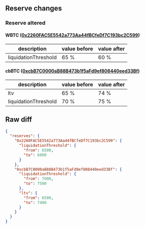 ## Reserve changes

### Reserve altered

#### WBTC ([0x2260FAC5E5542a773Aa44fBCfeDf7C193bc2C599](https://etherscan.io/address/0x2260FAC5E5542a773Aa44fBCfeDf7C193bc2C599))

| description | value before | value after |
| --- | --- | --- |
| liquidationThreshold | 65 % | 60 % |


#### cbBTC ([0xcbB7C0000aB88B473b1f5aFd9ef808440eed33Bf](https://etherscan.io/address/0xcbB7C0000aB88B473b1f5aFd9ef808440eed33Bf))

| description | value before | value after |
| --- | --- | --- |
| ltv | 65 % | 74 % |
| liquidationThreshold | 70 % | 75 % |


## Raw diff

```json
{
  "reserves": {
    "0x2260FAC5E5542a773Aa44fBCfeDf7C193bc2C599": {
      "liquidationThreshold": {
        "from": 6500,
        "to": 6000
      }
    },
    "0xcbB7C0000aB88B473b1f5aFd9ef808440eed33Bf": {
      "liquidationThreshold": {
        "from": 7000,
        "to": 7500
      },
      "ltv": {
        "from": 6500,
        "to": 7400
      }
    }
  }
}
```